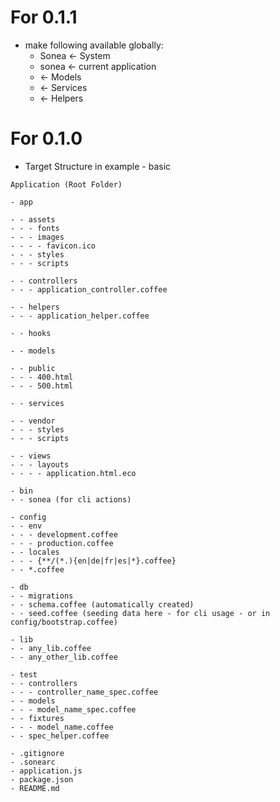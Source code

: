 # For 0.1.1

* make following available globally:
  * Sonea <- System
  * sonea <- current application
  * <ModelName> <- Models
  * <ServiceName> <- Services
  * <HelperName> <- Helpers

# For 0.1.0

* Target Structure in example - basic

```
Application (Root Folder)
```
```
- app
```
```
- - assets
- - - fonts
- - - images
- - - - favicon.ico
- - - styles
- - - scripts
```
```
- - controllers
- - - application_controller.coffee
```
```
- - helpers
- - - application_helper.coffee
```
```
- - hooks
```
```
- - models
```
```
- - public
- - - 400.html
- - - 500.html
```
```
- - services
```
```
- - vendor
- - - styles
- - - scripts
```
```
- - views
- - - layouts
- - - - application.html.eco
```
```
- bin
- - sonea (for cli actions)
```
```
- config
- - env
- - - development.coffee
- - - production.coffee
- - locales
- - - {**/(*.){en|de|fr|es|*}.coffee}
- - *.coffee
```
```
- db
- - migrations
- - schema.coffee (automatically created)
- - seed.coffee (seeding data here - for cli usage - or in config/bootstrap.coffee)
```
```
- lib
- - any_lib.coffee
- - any_other_lib.coffee
```
```
- test
- - controllers
- - - controller_name_spec.coffee
- - models
- - - model_name_spec.coffee
- - fixtures
- - - model_name.coffee
- - spec_helper.coffee
```
```
- .gitignore
- .sonearc
- application.js
- package.json
- README.md
```
